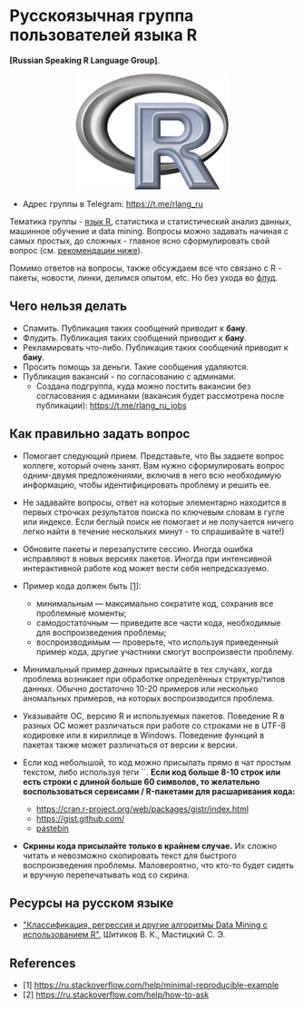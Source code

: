 # Русскоязычная группа пользователей языка R   
**[Russian Speaking R Language Group]**. 

<p align="center">
<img src = "./R_logo.png" width=270> 
</p>

- Адрес группы в Telegram: https://t.me/rlang_ru  

Тематика группы - [язык R](https://www.r-project.org), статистика и статистический анализ данных, машинное обучение и data mining. Вопросы можно задавать начиная с самых простых, до сложных - главное ясно сформулировать свой вопрос (см. [рекомендации ниже](https://github.com/r-lang-group-ru/group-rules/blob/master/README.md#как-правильно-задать-вопрос)).

Помимо ответов на вопросы, также обсуждаем все что связано с R - пакеты, новости, линки, делимся опытом, etc. Но без ухода во [флуд](https://ru.wikipedia.org/wiki/Флуд).

## Чего нельзя делать

- Спамить. Публикация таких сообщений приводит к **бану**.
- Флудить. Публикация таких сообщений приводит к **бану**.
- Рекламировать что-либо. Публикация таких сообщений приводит к **бану**.
- Просить помощь за деньги. Такие сообщения удаляются.
- Публикация вакансий - по согласованию с админами. 
    - Создана подгруппа, куда можно постить вакансии без согласования с админами (вакансия будет рассмотрена после публикации): https://t.me/rlang_ru_jobs

## Как правильно задать вопрос

- Помогает следующий прием. Представьте, что Вы задаете вопрос коллеге, который очень занят. Вам нужно сформулировать вопрос одним-двумя предложениями, включив в него всю необходимую информацию, чтобы идентифицировать проблему и решить ее. 

- Не задавайте вопросы, ответ на которые элементарно находится в первых строчках результатов поиска по ключевым словам в гугле или яндексе. Если беглый поиск не помогает и не получается ничего легко найти в течение нескольких минут - то спрашивайте в чате!)

- Обновите пакеты и перезапустите сессию. Иногда ошибка исправляют в новых версиях пакетов. Иногда при интенсивной интерактивной работе код может вести себя непредсказуемо.

- Пример кода должен быть [[1]](https://ru.stackoverflow.com/help/minimal-reproducible-example):
    
    - минимальным — максимально сократите код, сохранив все проблемные моменты;
    - самодостаточным — приведите все части кода, необходимые для воспроизведения проблемы;
    - воспроизводимым — проверьте, что используя приведенный пример кода, другие участники смогут воспроизвести проблему.

- Минимальный пример _данных_ присылайте в тех случаях, когда проблема возникает при обработке определённых структур/типов данных. Обычно достаточно 10-20 примеров или несколько аномальных примеров, на которых воспроизводится проблема.

- Указывайте ОС, версию R и используемых пакетов. Поведение R в разных ОС может различаться при работе со строками не в UTF-8 кодировке или в кириллице в Windows. Поведение функций в пакетах также может различаться от версии к версии.

- Если код небольшой, то код можно присылать прямо в чат простым текстом, либо используя теги ``.  **Если код больше 8-10 строк или есть строки с длиной больше 60 символов, то желательно воспользоваться сервисами / R-пакетами для расшаривания кода:**

    - https://cran.r-project.org/web/packages/gistr/index.html
    - https://gist.github.com/
    - [pastebin](https://github.com/hrbrmstr/pastebin)

- **Скрины кода присылайте только в крайнем случае.** Их сложно читать и невозможно скопировать текст для быстрого воспроизведения проблемы. Маловероятно, что кто-то будет сидеть и вручную перепечатывать код со скрина. 


## Ресурсы на русском языке

- ["Классификация, регрессия и другие алгоритмы Data Mining с использованием R"](https://ranalytics.github.io/data-mining/index.html), Шитиков В. К., Мастицкий С. Э.


## References 

- [1] https://ru.stackoverflow.com/help/minimal-reproducible-example
- [2] https://ru.stackoverflow.com/help/how-to-ask


